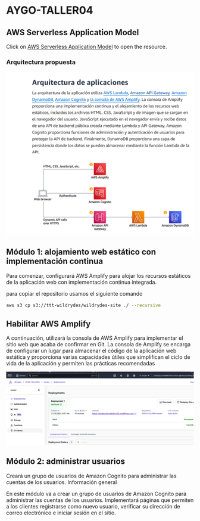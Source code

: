 # AYGO-TALLER04

## AWS Serverless Application Model
Click on [AWS Serverless Application Model](https://aws.amazon.com/es/getting-started/hands-on/build-serverless-web-app-lambda-apigateway-s3-dynamodb-cognito/) to open the resource.
 
### Arquitectura propuesta

![alt text](docs/images/01.png)


## Módulo 1: alojamiento web estático con implementación continua

Para comenzar, configurará AWS Amplify para alojar los recursos estáticos de la aplicación web con implementación continua integrada.

para copiar el repositorio usamos el siguiente comando
```bash
aws s3 cp s3://ttt-wildrydes/wildrydes-site ./ --recursive
```

## Habilitar AWS Amplify
A continuación, utilizará la consola de AWS Amplify para implementar el sitio web que acaba de confirmar en Git. La consola de Amplify se encarga de configurar un lugar para almacenar el código de la aplicación web estática y proporciona varias capacidades útiles que simplifican el ciclo de vida de la aplicación y permiten las prácticas recomendadas

![alt text](docs/images/02.png)



## Módulo 2: administrar usuarios

Creará un grupo de usuarios de Amazon Cognito para administrar las cuentas de los usuarios.
Información general

En este módulo va a crear un grupo de usuarios de Amazon Cognito para administrar las cuentas de los usuarios. Implementará páginas que permiten a los clientes registrarse como nuevo usuario, verificar su dirección de correo electrónico e iniciar sesión en el sitio.